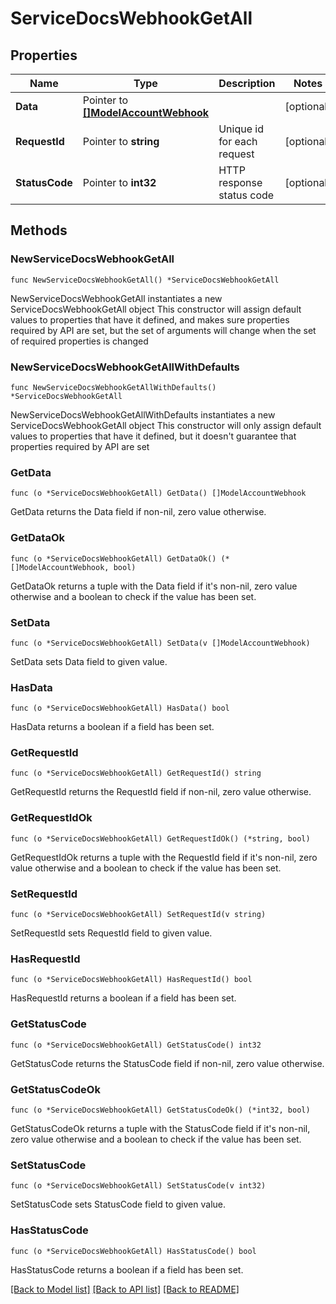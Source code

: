 # ServiceDocsWebhookGetAll

## Properties

Name | Type | Description | Notes
------------ | ------------- | ------------- | -------------
**Data** | Pointer to [**[]ModelAccountWebhook**](ModelAccountWebhook.md) |  | [optional] 
**RequestId** | Pointer to **string** | Unique id for each request | [optional] 
**StatusCode** | Pointer to **int32** | HTTP response status code | [optional] 

## Methods

### NewServiceDocsWebhookGetAll

`func NewServiceDocsWebhookGetAll() *ServiceDocsWebhookGetAll`

NewServiceDocsWebhookGetAll instantiates a new ServiceDocsWebhookGetAll object
This constructor will assign default values to properties that have it defined,
and makes sure properties required by API are set, but the set of arguments
will change when the set of required properties is changed

### NewServiceDocsWebhookGetAllWithDefaults

`func NewServiceDocsWebhookGetAllWithDefaults() *ServiceDocsWebhookGetAll`

NewServiceDocsWebhookGetAllWithDefaults instantiates a new ServiceDocsWebhookGetAll object
This constructor will only assign default values to properties that have it defined,
but it doesn't guarantee that properties required by API are set

### GetData

`func (o *ServiceDocsWebhookGetAll) GetData() []ModelAccountWebhook`

GetData returns the Data field if non-nil, zero value otherwise.

### GetDataOk

`func (o *ServiceDocsWebhookGetAll) GetDataOk() (*[]ModelAccountWebhook, bool)`

GetDataOk returns a tuple with the Data field if it's non-nil, zero value otherwise
and a boolean to check if the value has been set.

### SetData

`func (o *ServiceDocsWebhookGetAll) SetData(v []ModelAccountWebhook)`

SetData sets Data field to given value.

### HasData

`func (o *ServiceDocsWebhookGetAll) HasData() bool`

HasData returns a boolean if a field has been set.

### GetRequestId

`func (o *ServiceDocsWebhookGetAll) GetRequestId() string`

GetRequestId returns the RequestId field if non-nil, zero value otherwise.

### GetRequestIdOk

`func (o *ServiceDocsWebhookGetAll) GetRequestIdOk() (*string, bool)`

GetRequestIdOk returns a tuple with the RequestId field if it's non-nil, zero value otherwise
and a boolean to check if the value has been set.

### SetRequestId

`func (o *ServiceDocsWebhookGetAll) SetRequestId(v string)`

SetRequestId sets RequestId field to given value.

### HasRequestId

`func (o *ServiceDocsWebhookGetAll) HasRequestId() bool`

HasRequestId returns a boolean if a field has been set.

### GetStatusCode

`func (o *ServiceDocsWebhookGetAll) GetStatusCode() int32`

GetStatusCode returns the StatusCode field if non-nil, zero value otherwise.

### GetStatusCodeOk

`func (o *ServiceDocsWebhookGetAll) GetStatusCodeOk() (*int32, bool)`

GetStatusCodeOk returns a tuple with the StatusCode field if it's non-nil, zero value otherwise
and a boolean to check if the value has been set.

### SetStatusCode

`func (o *ServiceDocsWebhookGetAll) SetStatusCode(v int32)`

SetStatusCode sets StatusCode field to given value.

### HasStatusCode

`func (o *ServiceDocsWebhookGetAll) HasStatusCode() bool`

HasStatusCode returns a boolean if a field has been set.


[[Back to Model list]](../README.md#documentation-for-models) [[Back to API list]](../README.md#documentation-for-api-endpoints) [[Back to README]](../README.md)


